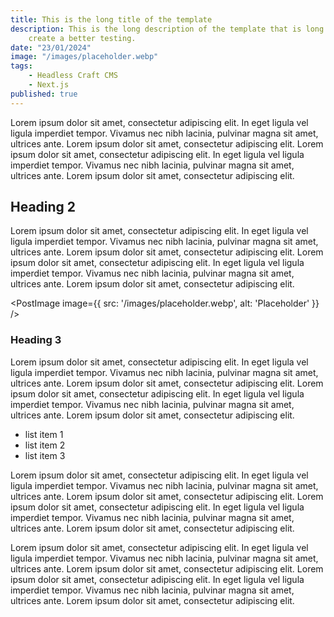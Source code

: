 ```yaml
---
title: This is the long title of the template
description: This is the long description of the template that is long for testing. I can make it even longer to
    create a better testing.
date: "23/01/2024"
image: "/images/placeholder.webp"
tags:
    - Headless Craft CMS
    - Next.js
published: true
---
```


<script>
    import { PostHighlight, PostImage, PostPanel, PostDivider } from '$components';
</script>

<PostPanel>
    Lorem ipsum dolor sit amet, consectetur adipiscing elit. In eget ligula vel ligula imperdiet tempor. Vivamus nec nibh lacinia, pulvinar magna sit amet, ultrices ante. Lorem ipsum dolor sit amet, consectetur adipiscing elit. Lorem ipsum dolor sit amet, consectetur adipiscing elit. In eget ligula vel ligula imperdiet tempor. Vivamus nec nibh lacinia, pulvinar magna sit amet, ultrices ante. Lorem ipsum dolor sit amet, consectetur adipiscing elit.
</PostPanel>

<PostDivider />

## Heading 2

Lorem ipsum dolor sit amet, consectetur adipiscing elit. In eget ligula vel ligula imperdiet tempor. Vivamus nec nibh
lacinia, pulvinar magna sit amet, ultrices ante. Lorem ipsum dolor sit amet, consectetur adipiscing elit. Lorem ipsum
dolor sit amet, consectetur adipiscing elit. In eget ligula vel ligula imperdiet tempor. Vivamus nec nibh lacinia,
pulvinar magna sit amet, ultrices ante. Lorem ipsum dolor sit amet, consectetur adipiscing elit.

<PostImage image={{ src: '/images/placeholder.webp', alt: 'Placeholder' }} />

### Heading 3

Lorem ipsum dolor sit amet, consectetur adipiscing elit. In eget ligula vel ligula imperdiet tempor. Vivamus nec nibh
lacinia, pulvinar magna sit amet, ultrices ante. Lorem ipsum dolor sit amet, consectetur adipiscing elit. Lorem ipsum
dolor sit amet, consectetur adipiscing elit. In eget ligula vel ligula imperdiet tempor. Vivamus nec nibh lacinia,
pulvinar magna sit amet, ultrices ante. Lorem ipsum dolor sit amet, consectetur adipiscing elit.

-   list item 1
-   list item 2
-   list item 3

Lorem ipsum dolor sit amet, consectetur adipiscing elit. In eget ligula vel ligula imperdiet tempor. Vivamus nec nibh
lacinia, pulvinar magna sit amet, ultrices ante. Lorem ipsum dolor sit amet, consectetur adipiscing elit. Lorem ipsum
dolor sit amet, consectetur adipiscing elit. In eget ligula vel ligula imperdiet tempor. Vivamus nec nibh lacinia,
pulvinar magna sit amet, ultrices ante. Lorem ipsum dolor sit amet, consectetur adipiscing elit.

<PostHighlight>
    Lorem ipsum dolor sit amet, consectetur adipiscing elit. In eget ligula vel ligula imperdiet tempor. Vivamus nec nibh lacinia, pulvinar magna sit amet, ultrices ante. Lorem ipsum dolor sit amet, consectetur adipiscing elit. Lorem ipsum dolor sit amet, consectetur adipiscing elit. In eget ligula vel ligula imperdiet tempor. Vivamus nec nibh lacinia, pulvinar magna sit amet, ultrices ante. Lorem ipsum dolor sit amet, consectetur adipiscing elit.
</PostHighlight>
